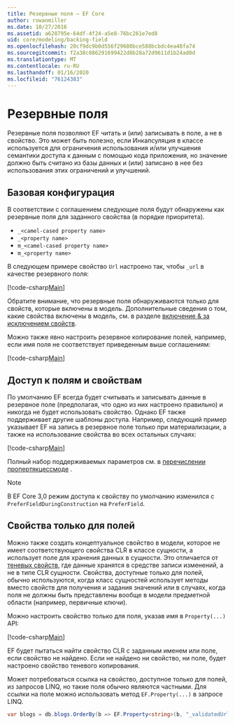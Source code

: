 ```yaml
---
title: Резервные поля — EF Core
author: rowanmiller
ms.date: 10/27/2016
ms.assetid: a628795e-64df-4f24-a5e8-76bc261e7ed8
uid: core/modeling/backing-field
ms.openlocfilehash: 20cf9dc9b0d556f29680bce588bcbdc4ea48fa74
ms.sourcegitcommit: f2a38c086291699422d8b28a72d9611d1b24ad0d
ms.translationtype: MT
ms.contentlocale: ru-RU
ms.lasthandoff: 01/16/2020
ms.locfileid: "76124383"
---
```

# <a name="backing-fields"></a>Резервные поля

Резервные поля позволяют EF читать и (или) записывать в поле, а не в свойство. Это может быть полезно, если Инкапсуляция в классе используется для ограничения использования и/или улучшения семантики доступа к данным с помощью кода приложения, но значение должно быть считано из базы данных и (или) записано в нее без использования этих ограничений и улучшений.

## <a name="basic-configuration"></a>Базовая конфигурация

В соответствии с соглашением следующие поля будут обнаружены как резервные поля для заданного свойства (в порядке приоритета). 

* `_<camel-cased property name>`
* `_<property name>`
* `m_<camel-cased property name>`
* `m_<property name>`

В следующем примере свойство `Url` настроено так, чтобы `_url` в качестве резервного поля:

[!code-csharp[Main](../../../samples/core/Modeling/Conventions/BackingField.cs#Sample)]

Обратите внимание, что резервные поля обнаруживаются только для свойств, которые включены в модель. Дополнительные сведения о том, какие свойства включены в модель, см. в разделе [включение & за исключением свойств](included-properties.md).

Можно также явно настроить резервное копирование полей, например, если имя поля не соответствует приведенным выше соглашениям:

[!code-csharp[Main](../../../samples/core/Modeling/FluentAPI/BackingField.cs?name=BackingField&highlight=5)]

## <a name="field-and-property-access"></a>Доступ к полям и свойствам

По умолчанию EF всегда будет считывать и записывать данные в резервное поле (предполагая, что одно из них настроено правильно) и никогда не будет использовать свойство. Однако EF также поддерживает другие шаблоны доступа. Например, следующий пример указывает EF на запись в резервное поле только при материализации, а также на использование свойства во всех остальных случаях:

[!code-csharp[Main](../../../samples/core/Modeling/FluentAPI/BackingFieldAccessMode.cs?name=BackingFieldAccessMode&highlight=6)]

Полный набор поддерживаемых параметров см. в [перечислении пропертякцессмоде](https://docs.microsoft.com/dotnet/api/microsoft.entityframeworkcore.propertyaccessmode) .

> [!NOTE]
> В EF Core 3,0 режим доступа к свойству по умолчанию изменился с `PreferFieldDuringConstruction` на `PreferField`.

## <a name="field-only-properties"></a>Свойства только для полей

Можно также создать концептуальное свойство в модели, которое не имеет соответствующего свойства CLR в классе сущности, а использует поле для хранения данных в сущности. Это отличается от [теневых свойств](shadow-properties.md), где данные хранятся в средстве записи изменений, а не в типе CLR сущности. Свойства, доступные только для полей, обычно используются, когда класс сущностей использует методы вместо свойств для получения и задания значений или в случаях, когда поля не должны быть представлены вообще в модели предметной области (например, первичные ключи).

Можно настроить свойство только для поля, указав имя в `Property(...)` API:

[!code-csharp[Main](../../../samples/core/Modeling/FluentAPI/BackingFieldNoProperty.cs#Sample)]

EF будет пытаться найти свойство CLR с заданным именем или поле, если свойство не найдено. Если не найдено ни свойство, ни поле, будет настроено свойство теневого копирования.

Может потребоваться ссылка на свойство, доступное только для полей, из запросов LINQ, но такие поля обычно являются частными. Для ссылки на поле можно использовать метод `EF.Property(...)` в запросе LINQ.

``` csharp
var blogs = db.blogs.OrderBy(b => EF.Property<string>(b, "_validatedUrl"));
```
